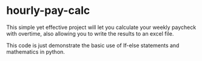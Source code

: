 # hourly-pay-calc

This simple yet effective project will let you calculate your weekly paycheck with overtime, also allowing you to write the results to an excel file.

This code is just demonstrate the basic use of If-else statements and mathematics in python.
